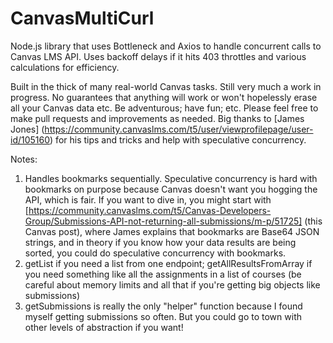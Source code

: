 # CanvasMultiCurl
Node.js library that uses Bottleneck and Axios to handle concurrent calls to Canvas LMS API. Uses backoff delays if it hits 403 throttles and various calculations for efficiency.

Built in the thick of many real-world Canvas tasks. Still very much a work in progress. No guarantees that anything will work or won't hopelessly erase all your Canvas data etc. Be adventurous; have fun; etc. Please feel free to make pull requests and improvements as needed. Big thanks to [James Jones] (https://community.canvaslms.com/t5/user/viewprofilepage/user-id/105160) for his tips and tricks and help with speculative concurrency.

Notes:

1) Handles bookmarks sequentially. Speculative concurrency is hard with bookmarks on purpose because Canvas doesn't want you hogging the API, which is fair. If you want to dive in, you might start with [https://community.canvaslms.com/t5/Canvas-Developers-Group/Submissions-API-not-returning-all-submissions/m-p/51725] (this Canvas post), where James explains that bookmarks are Base64 JSON strings, and in theory if you know how your data results are being sorted, you could do speculative concurrency with bookmarks.
2) getList if you need a list from one endpoint; getAllResultsFromArray if you need something like all the assignments in a list of courses (be careful about memory limits and all that if you're getting big objects like submissions)
3) getSubmissions is really the only "helper" function because I found myself getting submissions so often. But you could go to town with other levels of abstraction if you want!
